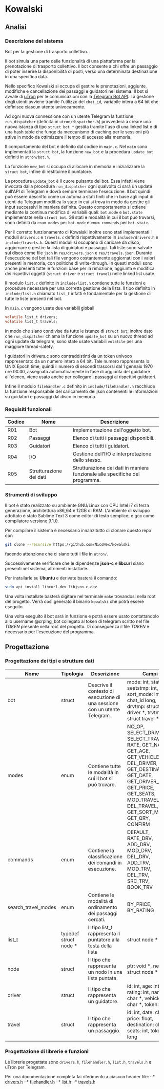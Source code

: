 # Kowalski

## Analisi

### Descrizione del sistema
Bot per la gestione di trasporto collettivo.

Il bot simula una parte delle funzionalità di una piattaforma per la prenotazione di trasporto collettivo.
Il bot consente a chi offre un passaggio di poter inserire la disponibilità di posti, verso una determinata destinazione in una specifica data.

Nello specifico Kowalski si occupa di gestire le prenotazioni, aggiunte, modifiche e cancellazione dei passaggi e guidatori nel sistema. Il bot si avvale di [uTron](https://gitlab.com/NicoNex/utron) per le comunicazioni con la [Telegram Bot API](https://core.telegram.org/bots/api).
La gestione degli utenti avviene tramite l'utilizzo del `chat_id`, variabile intera a 64 bit che definisce ciascun utente univocamente.

Ad ogni nuova connessione con un utente Telegram la funzione `run_dispatcher` (definita in `utron/dispatcher.h`) provvederà a creare una nuova istanza di tipo `struct bot *` gestita tramite l'uso di una linked list e di una hash table che funge da meccanismo di caching per le sessioni più attive in modo da ottimizzare il tempo di accesso alla memoria.

Il comportamento del bot è definito dal codice in `main.c`.
Nel `main` sono implementati la `struct bot`, la funzione `new_bot` e la procedura `update_bot` definiti in `utron/bot.h`.

La funzione `new_bot` si occupa di allocare in memoria e inizializzare la `struct bot`, infine di restituirne il puntatore.

La procedura `update_bot` è il cuore pulsante del bot. Essa infatti viene invocata dalla procedura `run_dispatcher` ogni qualvolta ci sarà un update sull'API di Telegram e dovrà sempre terminare l'esecuzione. Il bot quindi può essere descritto come un automa a stati finiti che in base agli input di utenti da Telegram modifica lo stato in cui si trova in modo da gestire gli input successivi in maniera definita.
Questo comportamento si ottiene mediante la continua modifica di variabili quali: `bot.mode` e `bot.state` implementate nella `struct bot`.
Gli stati e modalità in cui il bot può trovarsi, sono definiti da `enum modes` per `bot.mode` e `enum commands` per `bot.state`.

Per il corretto funzionamento di Kowalski inoltre sono stati implementati i moduli `drivers.c` e `travels.c` definiti rispettivamente in `include/drivers.h` e `include/travels.h`.
Questi moduli si occupano di caricare da disco, aggiornare e gestire la lista di guidatori e passaggi.
Tali liste sono salvate sul disco come file `json` in `res/drivers.json` e `res/travels.json`. 
Durante l'esecuzione del bot tali file vengono costantemente aggiornati con i valori presenti in memoria, con politiche di write-through.
In questi moduli sono anche presenti tutte le funzioni base per la rimozione, aggiunta e modifica dei rispettivi oggetti (`struct driver` e `struct travel`) nelle linked list usate.

Il modulo `list.c` definito in `include/list.h` contiene tutte le funzioni e procedure necessare per una corretta gestione della lista.
Il tipo definito in `include/list.h` chiamato `list_t` infatti è fondamentale per la gestione di tutte le liste presenti nel bot.

In `main.c` vengono usate due variabili globali 
```c
volatile list_t drivers;
volatile list_t travels;
```
in modo che siano condivise da tutte le istanze di `struct bot`; inoltre dato che `run_dispatcher` chiama la funzione `update_bot` su un nuovo thread ad ogni update da telegram, sono state usate variabili `volatile` per una maggiore thread-safety.

I guidatori in drivers.c sono contraddistinti da un token univoco rappresentato da un numero intero a 64 bit.
Tale numero rappresenta lo UNIX Epoch time, quindi il numero di secondi trascorsi dal 1 gennaio 1970 ore 00:00, assegnato automaticamente in fase di aggiunta del guidatore all'elenco, viene usato anche per collegare i passaggi ai rispettivi guidatori.

Infine il modulo `filehandler.c` definito in `include/filehandler.h` racchiude la funzione responsabile del caricamento dei json contenenti le informazioni su guidatori e passaggi dal disco in memoria.


### Requisiti funzionali

| Codice | Nome                    | Descrizione                                                                   |
|--------|-------------------------|-------------------------------------------------------------------------------|
| R01    | Bot                     | Implementazione dell'oggetto bot.                                             |
| R02    | Passaggi                | Elenco di tutti i passaggi disponibili.                                       |
| R03    | Guidatori               | Elenco di tutti i guidatori.                                                  |
| R04    | I/O                     |  Gestione dell'I/O e interpretazione dello stesso.                            |
| R05    | Strutturazione dei dati |  Strutturazione dei dati in maniera funzionale alle specifiche del programma. |

### Strumenti di sviluppo
Il bot è stato realizzato su ambiente GNU/Linux con CPU Intel i7 di terza generazione, architettura x86_64 e 12GB di RAM.
L'ambiente di sviluppo adottato è stato Sublime Text 3 come editor di testo semplice, e gcc come compilatore versione 9.1.0.

Per compilare il sistema è necessario innanzitutto di clonare questo repo con
```sh
git clone --recursive https://github.com/NicoNex/kowalski
```
facendo attenzione che ci siano tutti i file in `utron/`.

Successivamente verificare che le dipendenze **json-c** e **libcurl** siano presenti nel sistema, altrimenti installarle.

Per installarle su **Ubuntu** e derivate basterà il comando:
```sh
sudo apt install libcurl-dev libjson-c-dev
```

Una volta installate basterà digitare nel terminale `make` trovandosi nella root del progetto. Verrà così generato il binario `kowalski` che potrà essere eseguito.

Una volta eseguito il bot sarà in funzione e potrà essere usato contattandolo allo username @crplng_bot collegato al token di telegram scritto nel file *TOKEN* presente nella root del progetto.
Di conseguenza il file *TOKEN* è necessario per l'esecuzione del programma.

## Progettazione

### Progettazione dei tipi e strutture dati
| Nome                | Tipologia             | Descrizione                                                                 | Campi                                                                                                                                                                                                                           |
|---------------------|-----------------------|-----------------------------------------------------------------------------|---------------------------------------------------------------------------------------------------------------------------------------------------------------------------------------------------------------------------------|
| bot                 | struct                |  Descrive il contesto di esecuzione di una sessione con un utente Telegram. |  mode: int,  state: int,  seatstmp: int,  sort_mode: int,  chat_id long,  drvtmp: struct driver *,  trvtmp: struct travel *                                                                                                     |
| modes               | enum                  |  Contiene tutte le modalità in cui il bot si può trovare.                   | NO_OP,  SELECT_DRIVER,  SELECT_TRAVEL,  RATE,  GET_NAME,  GET_AGE,  GET_VEHICLE,  DEL_DRIVER,  GET_DESTINATION,  GET_DATE,  GET_DRIVER_ID,  GET_PRICE,  GET_SEATS,  MOD_TRAVEL,  DEL_TRAVEL,  GET_SORT_MODE,  GET_QRY,  CONFIRM |
| commands            | enum                  |  Contiene la classificazione dei comandi   in esecuzione.                   | DEFAULT,  RATE_DRV,  ADD_DRV,  MOD_DRV,  DEL_DRV,  ADD_TRV,  MOD_TRV,  DEL_TRV,  SRC_TRV,  BOOK_TRV                                                                                                                             |
| search_travel_modes | enum                  |  Contiene le modalità di ordinamento dei   passaggi cercati.                | BY_PRICE,  BY_RATING                                                                                                                                                                                                            |
| list_t              | typedef struct node * |  Il tipo list_t rappresenta il puntatore alla testa della lista             | struct node *                                                                                                                                                                                                                   |
| node                | struct                |  Il tipo che rappresenta un nodo in una   lista puntata.                    |  ptr: void *,  next: struct node *                                                                                                                                                                                              |
| driver              | struct                | Il tipo che rappresenta un guidatore.                                       |  id: int, age: int,   rating: int, name: char *,   vehicle: char *, token: long                                                                                                                                                 |
| travel              | struct                | Il tipo che rappresenta un passaggio.                                       |  id: int, date: char *,   price: float, destination: char *,   seats: int, token: long                                                                                                                                          |

### Progettazione di librerie e funzioni
Le librerie progettate sono `drivers.h`, `filehandler.h`, `list.h`, `travels.h` e uTron per Telegram.

Per una documentazione completa fai riferimento a ciascun header file:
··* [drivers.h](https://github.com/NicoNex/kowalski/blob/master/include/drivers.h)
··* [filehandler.h](https://github.com/NicoNex/kowalski/blob/master/include/filehandler.h)
··* [list.h](https://github.com/NicoNex/kowalski/blob/master/include/list.h)
··* [travels.h](https://github.com/NicoNex/kowalski/blob/master/include/travels.h)
